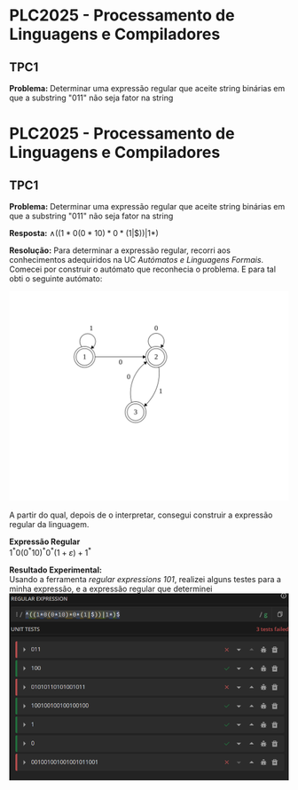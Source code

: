 # PLC2025 - Processamento de Linguagens e Compiladores

## TPC1

**Problema:** Determinar uma expressão regular que aceite string binárias em que a substring "011" não seja fator na string

# PLC2025 - Processamento de Linguagens e Compiladores

## TPC1

**Problema:** Determinar uma expressão regular que aceite string binárias em que a substring "011" não seja fator na string

**Resposta:** $\wedge{}((1*0(0*10)*0*(1|\$))|1*)$

**Resolução:** Para determinar a expressão regular, recorri aos conhecimentos adequiridos na UC _Autómatos e Linguagens Formais_. Comecei por construir o autómato que reconhecia o problema. E para tal obti o seguinte autómato:

![Autómato](anexos/automato.svg)

A partir do qual, depois de o interpretar, consegui construir a expressão regular da linguagem.

**Expressão Regular**<br>
$1^* 0 (0^* 1 0)^* 0^* (1+ε) + 1^*$

**Resultado Experimental:**<br>
Usando a ferramenta _regular expressions 101_, realizei alguns testes para a minha expressão, e a expressão regular que determinei<br>![TestesTPC1](anexos/testesTPC1.png)
